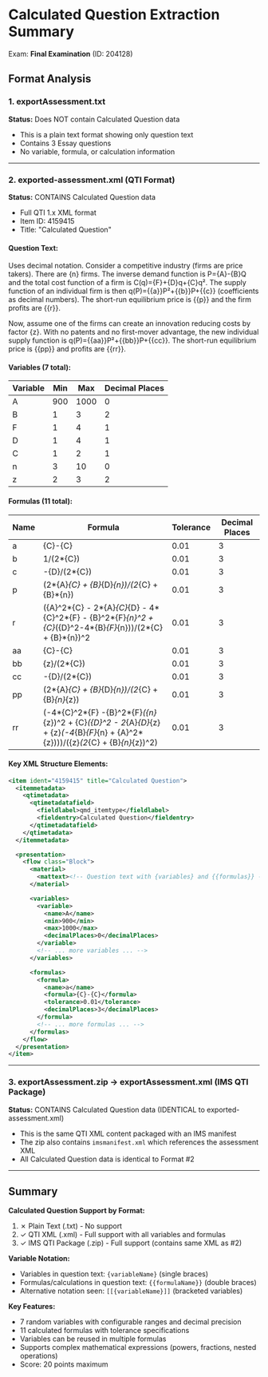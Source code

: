 # Calculated Question Extraction Summary

Exam: **Final Examination** (ID: 204128)

## Format Analysis

### 1. exportAssessment.txt
**Status:** Does NOT contain Calculated Question data
- This is a plain text format showing only question text
- Contains 3 Essay questions
- No variable, formula, or calculation information

---

### 2. exported-assessment.xml (QTI Format)
**Status:** CONTAINS Calculated Question data
- Full QTI 1.x XML format
- Item ID: 4159415
- Title: "Calculated Question"

#### Question Text:
Uses decimal notation. Consider a competitive industry (firms are price takers). There are {n} firms. The inverse demand function is P={A}-{B}Q and the total cost function of a firm is C(q)={F}+{D}q+{C}q². The supply function of an individual firm is then q(P)={{a}}P²+{{b}}P+{{c}} (coefficients as decimal numbers). The short-run equilibrium price is {{p}} and the firm profits are {{r}}.

Now, assume one of the firms can create an innovation reducing costs by factor {z}. With no patents and no first-mover advantage, the new individual supply function is q(P)={{aa}}P²+{{bb}}P+{{cc}}. The short-run equilibrium price is {{pp}} and profits are {{rr}}.

#### Variables (7 total):
| Variable | Min | Max | Decimal Places |
|----------|-----|-----|----------------|
| A        | 900 | 1000| 0              |
| B        | 1   | 3   | 2              |
| F        | 1   | 4   | 1              |
| D        | 1   | 4   | 1              |
| C        | 1   | 2   | 1              |
| n        | 3   | 10  | 0              |
| z        | 2   | 3   | 2              |

#### Formulas (11 total):
| Name | Formula | Tolerance | Decimal Places |
|------|---------|-----------|----------------|
| a    | {C}-{C} | 0.01      | 3              |
| b    | 1/(2*{C}) | 0.01    | 3              |
| c    | -{D}/(2*{C}) | 0.01 | 3              |
| p    | (2*{A}*{C} + {B}*{D}*{n})/(2*{C} + {B}*{n}) | 0.01 | 3 |
| r    | ({A}^2*{C} - 2*{A}*{C}*{D} - 4*{C}^2*{F} - {B}^2*{F}*{n}^2 + {C}*({D}^2-4*{B}*{F}*{n}))/(2*{C} + {B}*{n})^2 | 0.01 | 3 |
| aa   | {C}-{C} | 0.01      | 3              |
| bb   | {z}/(2*{C}) | 0.01  | 3              |
| cc   | -{D}/(2*{C}) | 0.01 | 3              |
| pp   | (2*{A}*{C} + {B}*{D}*{n})/(2*{C} + {B}*{n}*{z}) | 0.01 | 3 |
| rr   | (-4*{C}^2*{F} -{B}^2*{F}*({n}*{z})^2 + {C}*({D}^2 - 2*{A}*{D}*{z} + {z}*(-4*{B}*{F}*{n} + {A}^2*{z})))/({z}*(2*{C} + {B}*{n}*{z})^2) | 0.01 | 3 |

#### Key XML Structure Elements:
```xml
<item ident="4159415" title="Calculated Question">
  <itemmetadata>
    <qtimetadata>
      <qtimetadatafield>
        <fieldlabel>qmd_itemtype</fieldlabel>
        <fieldentry>Calculated Question</fieldentry>
      </qtimetadatafield>
    </qtimetadata>
  </itemmetadata>

  <presentation>
    <flow class="Block">
      <material>
        <mattext><!-- Question text with {variables} and {{formulas}} --></mattext>
      </material>

      <variables>
        <variable>
          <name>A</name>
          <min>900</min>
          <max>1000</max>
          <decimalPlaces>0</decimalPlaces>
        </variable>
        <!-- ... more variables ... -->
      </variables>

      <formulas>
        <formula>
          <name>a</name>
          <formula>{C}-{C}</formula>
          <tolerance>0.01</tolerance>
          <decimalPlaces>3</decimalPlaces>
        </formula>
        <!-- ... more formulas ... -->
      </formulas>
    </flow>
  </presentation>
</item>
```

---

### 3. exportAssessment.zip → exportAssessment.xml (IMS QTI Package)
**Status:** CONTAINS Calculated Question data (IDENTICAL to exported-assessment.xml)
- This is the same QTI XML content packaged with an IMS manifest
- The zip also contains `imsmanifest.xml` which references the assessment XML
- All Calculated Question data is identical to Format #2

---

## Summary

**Calculated Question Support by Format:**
1. ✗ Plain Text (.txt) - No support
2. ✓ QTI XML (.xml) - Full support with all variables and formulas
3. ✓ IMS QTI Package (.zip) - Full support (contains same XML as #2)

**Variable Notation:**
- Variables in question text: `{variableName}` (single braces)
- Formulas/calculations in question text: `{{formulaName}}` (double braces)
- Alternative notation seen: `[[{variableName}]]` (bracketed variables)

**Key Features:**
- 7 random variables with configurable ranges and decimal precision
- 11 calculated formulas with tolerance specifications
- Variables can be reused in multiple formulas
- Supports complex mathematical expressions (powers, fractions, nested operations)
- Score: 20 points maximum
